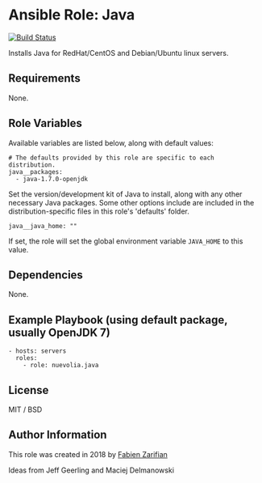 # Ansible Role: Java

[![Build Status](https://travis-ci.org/nuevolia/ansible-role-java.svg?branch=master)](https://travis-ci.org/nuevolia/ansible-role-java)

Installs Java for RedHat/CentOS and Debian/Ubuntu linux servers.


## Requirements

None.

## Role Variables

Available variables are listed below, along with default values:

    # The defaults provided by this role are specific to each distribution.
    java__packages:
      - java-1.7.0-openjdk

Set the version/development kit of Java to install, along with any other necessary Java packages. Some other options include are included in the distribution-specific files in this role's 'defaults' folder.

    java__java_home: ""

If set, the role will set the global environment variable `JAVA_HOME` to this value.

## Dependencies

None.

## Example Playbook (using default package, usually OpenJDK 7)

    - hosts: servers
      roles:
        - role: nuevolia.java

## License

MIT / BSD

## Author Information

This role was created in 2018 by [Fabien Zarifian](https://www.nuevolia.com/)

Ideas from Jeff Geerling and Maciej Delmanowski
